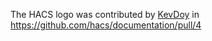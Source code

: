 The HACS logo was contributed by [KevDoy](https://github.com/KevDoy) in https://github.com/hacs/documentation/pull/4